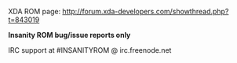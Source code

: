 XDA ROM page: http://forum.xda-developers.com/showthread.php?t=843019

**Insanity ROM bug/issue reports only**

IRC support at #INSANITYROM @ irc.freenode.net